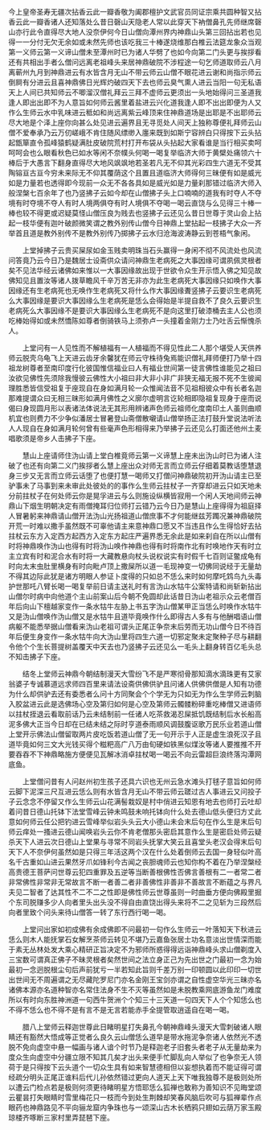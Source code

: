 <!-- { "loadSidebar": true } -->
今上皇帝圣寿无疆次拈香云此一瓣香敬为阖郡檀护文武官员同证宗乘共圆种智又拈香云此一瓣香诸人还知落处么昔日磬山天隐老人常以此穿天下衲僧鼻孔先师继席磬山亦行此令直得尽大地人没奈伊何今日山僧向潭州界内神鼎山头第三回拈出若也见得一一分付无欠无余如或未然先师也该吃我三十棒遂烧维那白椎云法筵龙象众当观第一义师云第一义谛山僧未至潭州时已为诸人华劈了也如今向第二门头更与挨拶看还有共相出手者么僧问远离老祖峰头来居神鼎破院不涉程途一句乞师道取师云八月离蕲州九月到神鼎进云有水皆含月无山不带云师云山僧不眼花进云谢和尚指示师云倒屙有分进云且喜神鼎佛日光辉灼破四天下去也师云臭气熏人进云当阳一句无私语天上人间已共知师云不唧溜汉僧礼拜云三拜不虚师云更须出一头地始得问三圣道我逢人即出出即不为人意旨如何师云酱里着盐进云兴化道我逢人即不出出即便为人又作么生师云水中乳味进云秪如和尚远离紫云峰顶来住神鼎道场是出耶是不出耶师云尽大地是个泽上座你向甚么处见进云遍界且无寻觅处人间天上独称尊便礼拜师云山僧不爱奉承乃云万仞嵯峨不肯住随风缥缈入廛来既到如斯宁容辨白只得按下云头拈起甑箪直令孤峰猿鹤疑满肚皮破院荒村打开布袋从头拈起大家看谁是当行相买卖呵呵呵会也么眼看秋色已如水等闲不奈幞头何喝一喝复举临济大师于黄檗处痛领六十棒后于大愚言下翻身直得尽大地风飒飒地若圣若凡无不仰其光彩四生六道无不受其陶镕亘古亘今穷未来际无不仰其覆荫这个且置且道临济大师得何三昧便有如是威光如是力量若也透得即今现前一众无不各各具如是威光如是力量刹那错过临济大师入般涅槃七百余年了也乃竖拂子云如今却在山僧拂子头上口喃喃的道我有时夺人不夺境有时夺境不夺人有时人境两俱夺有时人境俱不夺喝一喝云直饶与么见得三十棒一棒也较不得更或迟疑莫怪山僧压良为贱去也竖拂子云还见么昔日世尊于灵山会上拈起一枝华便有迦叶破颜微笑谓之教外别传山僧今日神鼎上堂拈起一枝拂子大众一齐举首且道是教外别传不是教外别传乃掷拂子云水归沧海波涛静云到苍梧气象闲。

　　上堂掉拂子云贵买屎尿如金玉贱卖明珠当石头赢得一身闲不彻不风流处也风流问答竟乃云今日乃是魏居士设斋供众请问神鼎生老病死之大事因缘可谓夙佩灵根者矣不见法华经云诸佛如来惟以一大事因缘故出现于世欲令众生开示悟入佛之知见故佛知见且置汝等诸人拨草瞻风千辛万苦无非亦为此生老病死大事因缘只如唤作大事因缘还有生老病死也无唤作生老病死又将什么作大事因缘聻竖拂子云要识生老病死么大事因缘是要识大事因缘么生老病死是恁么会得始是半提自救不了良久云要识生老病死么大事因缘不是要识大事因缘么生老病死不是向这里打破漆桶去主人公也须吃棒始得如或未然憍陈如尊者倒骑铁马上须弥卢一头撞着金刚力士乃吐舌云惭愧杀人。

　　上堂问有一人见性而不解植福有一人植福而不得见性此二人那个堪受人天供养师云脱壳乌龟飞上天进云齿牙余馨犹在师云守株待兔焉能识僧礼拜师便打乃举十四祖龙树尊者至南印度行化彼国惟信福业曰人有福业世间第一徒言佛性谁能见之祖曰汝欲见佛性先须除我慢彼云佛性大小祖曰非大非小非广非狭无福无报不死不生彼闻理胜悉皆信受祖复于座现自在身如满月轮一众惟闻法音不见祖相彼众中有长者名迦那难提谓众曰无相三昧形如满月佛性之义廓尔虚明言讫轮相即隐祖复现身于座而说偈曰身现圆月形以表诸法体说法无其形用辨诸声色师云祖师化度南印土人虽则曲顺机宜也则费力不少争似潘居士冒暑登山斋僧散嚫请山僧举扬正法打鼓升堂说法听法人人现自在身如满月轮何曾有些毫声色形相得来乃举拂子云还见么打面还他州土麦唱歌须是帝乡人击拂子下座。

　　慧山上座请师住沩山请上堂白椎竟师云第一义谛慧上座未出沩山时已为诸人注破了也还有向第二义门挨拶者么慧上座出众对师无言而立师云仔细着莫教话堕慧退身三步又无言而立师云话堕了也便打慧一喝师又打僧问神鼎破院初开沩山请主已至驴事未了马事到来未审此处彼处的的事作么生师云拄杖子一齐穿却进云只如天地未分前拄杖子在何处师云你是晃孚进云与么则施设纵横皆寂用一个闲人天地间师云神鼎山下烟生明朝决定有雨僧掩耳归位师打云错乃云今日乃是慧山上座得得为祖庭择人冒暑躬来神鼎请山僧开法沩山光扬祖道山僧庶事不才何能继兹芳躅况兼神鼎破院开荒一时难以撒手虽然既不可辜他请主来意神鼎口愿又不当违且作么生得恰好去拈拄杖云东方入定西方起西方入定东方起庄严遍界悉无余此是如来刹自在所以山僧有时将神鼎唤作沩山也得有时将沩山唤作神鼎也得有时将南作北有时唤地作天有时立主立宾有时和泥合水有时将一大藏教悬向杖头说权说实有时假千七百则证鳖成龟有时向太末虫肚里横身有时向毗卢顶上撒屎所以道一毛现神变一切佛同说经于无量劫不得其边际此犹是诸方明眼人参证卜度得的只如总不恁么来时如何摩吒鸩鸟九头毒护世那吒八臂长喝一喝复举前日请主送礼时有言沩山水牯牛公案特请和尚斩新拈出山僧尔时病中向他道个主山前案山后今朝不免圆却此话昔日沩山老祖示众云老僧百年后向山下檀越家变作一条水牯牛左胁上书五字沩山僧某甲正当恁么时唤作水牯牛又是沩山僧唤作沩山僧又是水牯牛且道毕竟唤作什么即得古人多有与他酬唱语山僧病躯不能悉举据山僧看来沩山老祖可谓头正尾正争奈末后劳而无功山僧今日不待百年后便生身变作一条水牯牛向大沩山里将四生六道一切邪定聚未定聚种子尽与耕翻令他个个生长菩提树盖覆天中天去也乃竖拂子云还见么一毛头上翻身转百亿毛头总不知击拂子下座。

　　结冬上堂师云神鼎今朝结制漫天大雪纷飞不是严寒彻骨那知滴水滴珠更有艾家翁婆子专诚慕道远求师四百里来请法设斋供佛供驴且问诸人供佛供僧是人知有功德为什么却供驴去还有委悉者么问十方同聚会个个学无为只如无为作么生学师云刺脑入胶盆进云此是选佛场心空及第归如何是心空及第师云髑髅粉碎重吃棒僧又进语师以拄杖挃退云看取前话乃云未结制前一任诸人吃茶救渴忍屎抵饥既结制后水长船高泥多佛大正当今日却在已结未结之际时亨道泰雨顺风调鼓腹讴歌万民乐业若道山僧上堂开示佛法山僧留取两片皮吃饭若道山僧了无一句开示于人正是虚生浪死汉子且道毕竟如何三文大光钱买得个糍粑高广八万由旬硬如铁黑似煤汝等诸人要推推不开要吞吞不下神鼎略施方便便见瓦解冰消卓拄杖喝一喝云不向云雷超巨浪终落沟潭网底鱼。

　　上堂僧问昔有人问赵州初生孩子还具六识也无州云急水滩头打毬子意旨如何师云脚下泥深三尺互进云恁么则有水皆含月无山不带云师云蹉过古人事进云又问投子子云念念不停留又作么生师云山花满髻栽奴是村中俏进云知恩有地去也师打云吐却着问昔日德山托钵下法堂雪峰云钟未鸣鼓未响托钵向什么处去德山低头便归方丈此意如何师云任公把钓进云雪峰举似岩头头云大小德山未会末后句在作么生是末后句师云痒处一搔进云德山闻唤岩头云你不肯老僧那头密启其意作么生是密启处师云疑杀天下人进云次日德山上堂果与寻常不同岩头抚掌大笑云且喜堂头老汉会得末后句天下人不奈伊何虽然如是只得三年活这两个汉在什么处着倒师云去国一身轻似叶高名千古重如山进云果然牙爪如锋利今古闻之丧胆魂师云也知你构不着在乃举涅槃经高贵德王菩萨问世尊云犯四重罪及五逆等当断善根佛性否佛言善根有二一者常二者非常佛性非常非无常故言不断一者善二者非善佛性非善非不善故言不断蕴之与界凡夫见二智者了达其性不二不二之性即是佛性师云世尊虽则一时曲垂方便向佛殿里掘个东司脱赚多少人向者里头出头没不得自由直饶出得头来将不二之见斩为三段然后向者里致个问头来待山僧答一转了东行西行喝一喝。

　　上堂问出家如初成佛有余成佛即不问最初一句作么生师云一叶落知天下秋进云恁么则木人能抚掌石女解烹茶师云转见不堪乃云嘉鱼张居士功名意淡出世情深而能于素无丛林处发大乘心精研正旨决定不为邪师所惑得得远诣神鼎峰头求山僧剃度入三宝数可谓真正佛子不昧灵根者矣然世间之法立身正己为先出世之门最初一念为始最初一念迥脱根尘句后声前犹亏一半若知此旨则千差万别一印顿圆以此印印一切世出世间无不周遍谓之无尽藏陀罗尼门亦名金刚王宝剑亦谓之自性虚空华光三昧亦名诸佛本源亦名道种智亦名常住法身不生不灭等虽然如是未脱教乘网底游鱼龙门难度所以有时向东胜神洲道一句西牛贺洲个个知三十三天道一句四天下人个个知恁么也不得不恁么也不得不是有言不是无言若能赤手全提管取逍遥自在喝一喝。

　　腊八上堂师云释迦世尊此日睹明星打失鼻孔今朝神鼎峰头漫天大雪刺破诸人眼睛还有豁然大悟成等正觉者么良久云山僧恁么道早是带水拖泥争奈诸人依然光不透脱不免向虚空中悬一幅画与诸人谙个时节乃是释迦老子旧套头者老子从无量劫来为度众生向虚空中分疆立限不知其几矣才出头来便手忙脚乱向人举似了也争奈无人领荷于是只得按下云头道个一切众生具有如来智慧德相但以妄想执着而不能证得可谓经疏分明头正尾正谁料后代儿孙依然错过更向人道天上天下唯我独尊不是极则处所以遭云门检点若是极则何须更待睹明星方悟耶恁么狐禅也敢称为善知识不见晦堂颂云瞿昙打失眼睛时雪里梅花只一枝而今到处生荆棘却笑春风脑后吹可与狐禅辈作点眼药也神鼎路见不平向骊龙窟内争珠也与一颂深山古木长栖鸦只翅如云荫万家玉殿琼楼齐啄断三家村里弄琵琶下座。


